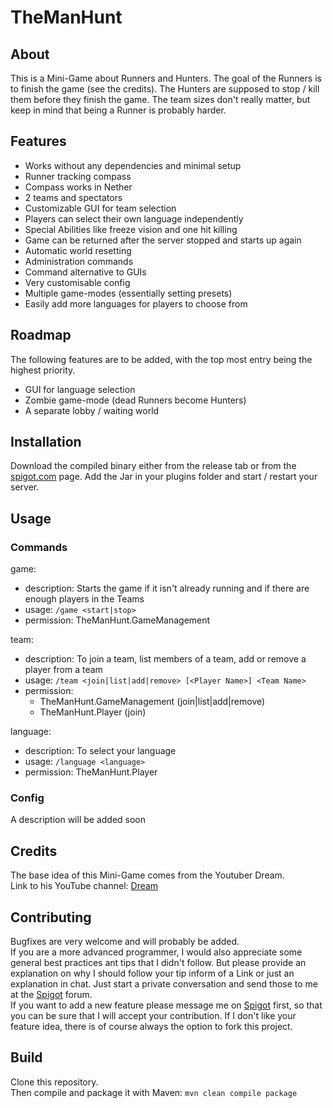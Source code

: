 # TheManHunt

## About
This is a Mini-Game about Runners and Hunters. The goal of the Runners is to finish the game (see the credits).
The Hunters are supposed to stop / kill them before they finish the game.
The team sizes don't really matter, but keep in mind that being a Runner is probably harder.

## Features
- Works without any dependencies and minimal setup
- Runner tracking compass
- Compass works in Nether
- 2 teams and spectators
- Customizable GUI for team selection
- Players can select their own language independently
- Special Abilities like freeze vision and one hit killing
- Game can be returned after the server stopped and starts up again
- Automatic world resetting
- Administration commands
- Command alternative to GUIs
- Very customisable config
- Multiple game-modes (essentially setting presets)
- Easily add more languages for players to choose from

## Roadmap
The following features are to be added, with the top most entry being the highest priority.
- GUI for language selection
- Zombie game-mode (dead Runners become Hunters)
- A separate lobby / waiting world

## Installation
Download the compiled binary either from the release tab or from the [spigot.com](https://www.spigotmc.org/resources/themanhunt.105044/) page.
Add the Jar in your plugins folder and start / restart your server.

## Usage

### Commands

game:
- description: Starts the game if it isn't already running and if there are enough players in the Teams
- usage: `/game <start|stop>`
- permission: TheManHunt.GameManagement

team:
- description: To join a team, list members of a team, add or remove a player from a team
- usage: `/team <join|list|add|remove> [<Player Name>] <Team Name>`
- permission:
  - TheManHunt.GameManagement (join|list|add|remove)
  - TheManHunt.Player (join)

language:
- description: To select your language
- usage: `/language <language>`
- permission: TheManHunt.Player


### Config
A description will be added soon

## Credits
The base idea of this Mini-Game comes from the Youtuber Dream. <br>
Link to his YouTube channel: [Dream](https://www.youtube.com/c/dream)

## Contributing
Bugfixes are very welcome and will probably be added.<br>
If you are a more advanced programmer, I would also appreciate some general best practices ant tips that I didn't follow.
But please provide an explanation on why I should follow your tip inform of a Link or just an explanation in chat.
Just start a private conversation and send those to me at the
[Spigot](https://www.spigotmc.org/members/cubelegend.1007733/) forum. <br>
If you want to add a new feature please message me on [Spigot](https://www.spigotmc.org/members/cubelegend.1007733/)
first, so that you can be sure that I will accept your contribution. 
If I don't like your feature idea, there is of course always the option to fork this project. 

## Build
Clone this repository. <br>
Then compile and package it with Maven: `mvn clean compile package`
